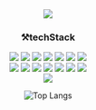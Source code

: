 <div align="center">
  <img src="https://capsule-render.vercel.app/api?type=Waving&color=auto&height=200&section=header&fontSize=50" />
  <h3>⚒️techStack</h3>
  <img src="https://img.shields.io/badge/JavaScript-f0d81e?style=flat-square&logo=JavaScript&logoColor=black" />
  <img src="https://img.shields.io/badge/TypeScript-2f74c1?style=flat-square&logo=TypeScript&logoColor=white" />
   <img src="https://img.shields.io/badge/Python-336d9d?style=flat-square&logo=Python&logoColor=white" />
  <img src="https://img.shields.io/badge/NodeJS-679a62?style=flat-square&logo=node.js&logoColor=white" />
  <img src="https://img.shields.io/badge/HTML-f85421?style=flat-square&logo=HTML5&logoColor=white" />
  <img src="https://img.shields.io/badge/CSS-006cb4?style=flat-square&logo=CSS3&logoColor=white" />
  <img src="https://img.shields.io/badge/Bootstrap-7610f0?style=flat-square&logo=bootstrap&logoColor=white" />
<br/>
  <img src="https://img.shields.io/badge/ReactJS-00c6f7?style=flat-square&logo=React&logoColor=white" />
  <img src="https://img.shields.io/badge/ExpressJS-black?style=flat-square&logo=Express&logoColor=white" />
  <img src="https://img.shields.io/badge/NestJS-e0224e?style=flat-square&logo=NestJS&logoColor=white" />
  <img src="https://img.shields.io/badge/Prisma-02344b?style=flat-square&logo=prisma&logoColor=white" />

  <img src="https://img.shields.io/badge/Oracle-f00000?style=flat-square&logo=Oracle&logoColor=white" />
  <img src="https://img.shields.io/badge/Mysql-00718b?style=flat-square&logo=Mysql&logoColor=white" />
  <img src="https://img.shields.io/badge/MongoDB-66ab3e?style=flat-square&logo=MongoDB&logoColor=white" />
<br/>
<!--
  <img src="https://img.shields.io/badge/AWS Lambda-d26312?style=flat-square&logo=awslambda&logoColor=white" />
  <img src="https://img.shields.io/badge/Linux-f1c605?style=flat-square&logo=linux&logoColor=black" />
  <img src="https://img.shields.io/badge/elasticsearch-d26312?style=flat-square&logo=elasticsearch&logoColor=white" />
  <img src="https://img.shields.io/badge/logstash-d26312?style=flat-square&logo=logstash&logoColor=white" />
  <img src="https://img.shields.io/badge/Kibana-d26312?style=flat-square&logo=Kibana&logoColor=white" />
  -->
    <img src="https://capsule-render.vercel.app/api?type=Waving&color=auto&height=200&section=footer" /> 
<!--   <img src="https://capsule-render.vercel.app/api?type=wave&color=auto&height=200&section=footer" /> -->
  
<!--![Anurag's github stats](https://github-readme-stats.vercel.app/api?username=foriinrangelen)-->
![Top Langs](https://github-readme-stats.vercel.app/api/top-langs/?username=foriinrangelen&layout=compact)

</div>
